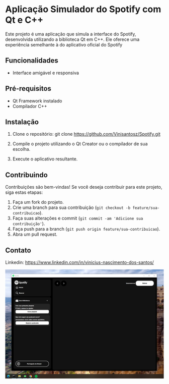 # Aplicação Simulador do Spotify com Qt e C++

Este projeto é uma aplicação que simula a interface do Spotify, desenvolvida utilizando a biblioteca Qt em C++. Ele oferece uma experiência semelhante à do aplicativo oficial do Spotify

## Funcionalidades
- Interface amigável e responsiva

## Pré-requisitos
- Qt Framework instalado
- Compilador C++

## Instalação
1. Clone o repositório: git clone https://github.com/Vinisantosz/Spotify.git


2. Compile o projeto utilizando o Qt Creator ou o compilador de sua escolha.

3. Execute o aplicativo resultante.

## Contribuindo

Contribuições são bem-vindas! Se você deseja contribuir para este projeto, siga estas etapas:

1. Faça um fork do projeto.
2. Crie uma branch para sua contribuição (`git checkout -b feature/sua-contribuicao`).
3. Faça suas alterações e commit (`git commit -am 'Adicione sua contribuição'`).
4. Faça push para a branch (`git push origin feature/sua-contribuicao`).
5. Abra um pull request.

## Contato

Linkedin: https://www.linkedin.com/in/vinicius-nascimento-dos-santos/

![alt text](image.png)